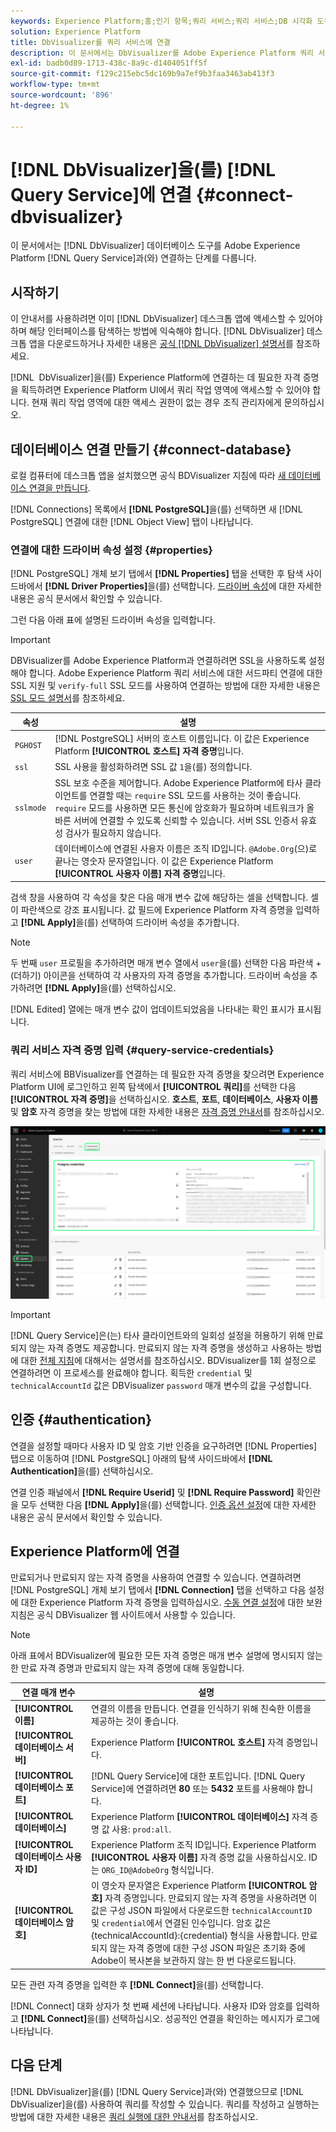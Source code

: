 ```yaml
---
keywords: Experience Platform;홈;인기 항목;쿼리 서비스;쿼리 서비스;DB 시각화 도우미;DB 시각화 도우미;DB 시각화 도우미;쿼리 서비스에 연결;
solution: Experience Platform
title: DbVisualizer를 쿼리 서비스에 연결
description: 이 문서에서는 DbVisualizer를 Adobe Experience Platform 쿼리 서비스와 연결하는 단계를 안내합니다.
exl-id: badb0d89-1713-438c-8a9c-d1404051ff5f
source-git-commit: f129c215ebc5dc169b9a7ef9b3faa3463ab413f3
workflow-type: tm+mt
source-wordcount: '896'
ht-degree: 1%

---
```


# [!DNL DbVisualizer]을(를) [!DNL Query Service]에 연결 {#connect-dbvisualizer}

이 문서에서는 [!DNL DbVisualizer] 데이터베이스 도구를 Adobe Experience Platform [!DNL Query Service]과(와) 연결하는 단계를 다룹니다.

## 시작하기

이 안내서를 사용하려면 이미 [!DNL DbVisualizer] 데스크톱 앱에 액세스할 수 있어야 하며 해당 인터페이스를 탐색하는 방법에 익숙해야 합니다. [!DNL DbVisualizer] 데스크톱 앱을 다운로드하거나 자세한 내용은 [공식 [!DNL DbVisualizer] 설명서](https://www.dbvis.com/download/)를 참조하세요.

[!DNL &#x200B; DbVisualizer]을(를) Experience Platform에 연결하는 데 필요한 자격 증명을 획득하려면 Experience Platform UI에서 쿼리 작업 영역에 액세스할 수 있어야 합니다. 현재 쿼리 작업 영역에 대한 액세스 권한이 없는 경우 조직 관리자에게 문의하십시오.

## 데이터베이스 연결 만들기 {#connect-database}

로컬 컴퓨터에 데스크톱 앱을 설치했으면 공식 BDVisualizer 지침에 따라 [새 데이터베이스 연결을 만듭니다](https://confluence.dbvis.com/display/UG130/Create+a+New+Database+Connection).

[!DNL Connections] 목록에서 **[!DNL PostgreSQL]**&#x200B;을(를) 선택하면 새 [!DNL PostgreSQL] 연결에 대한 [!DNL Object View] 탭이 나타납니다.

### 연결에 대한 드라이버 속성 설정 {#properties}

[!DNL PostgreSQL] 개체 보기 탭에서 **[!DNL Properties]** 탭을 선택한 후 탐색 사이드바에서 **[!DNL Driver Properties]**&#x200B;을(를) 선택합니다. [드라이버 속성](https://confluence.dbvis.com/display/UG130/Configuring+Connection+Properties#ConfiguringConnectionProperties-DriverProperties)에 대한 자세한 내용은 공식 문서에서 확인할 수 있습니다.

그런 다음 아래 표에 설명된 드라이버 속성을 입력합니다.

>[!IMPORTANT]
>
>DBVisualizer를 Adobe Experience Platform과 연결하려면 SSL을 사용하도록 설정해야 합니다. Adobe Experience Platform 쿼리 서비스에 대한 서드파티 연결에 대한 SSL 지원 및 `verify-full` SSL 모드를 사용하여 연결하는 방법에 대한 자세한 내용은 [SSL 모드 설명서](./ssl-modes.md)를 참조하세요.

| 속성 | 설명 |
| ------ | ------ |
| `PGHOST` | [!DNL PostgreSQL] 서버의 호스트 이름입니다. 이 값은 Experience Platform **[!UICONTROL 호스트] 자격 증명**&#x200B;입니다. |
| `ssl` | SSL 사용을 활성화하려면 SSL 값 `1`을(를) 정의합니다. |
| `sslmode` | SSL 보호 수준을 제어합니다. Adobe Experience Platform에 타사 클라이언트를 연결할 때는 `require` SSL 모드를 사용하는 것이 좋습니다. `require` 모드를 사용하면 모든 통신에 암호화가 필요하며 네트워크가 올바른 서버에 연결할 수 있도록 신뢰할 수 있습니다. 서버 SSL 인증서 유효성 검사가 필요하지 않습니다. |
| `user` | 데이터베이스에 연결된 사용자 이름은 조직 ID입니다. `@Adobe.Org`(으)로 끝나는 영숫자 문자열입니다. 이 값은 Experience Platform **[!UICONTROL 사용자 이름] 자격 증명**&#x200B;입니다. |

검색 창을 사용하여 각 속성을 찾은 다음 매개 변수 값에 해당하는 셀을 선택합니다. 셀이 파란색으로 강조 표시됩니다. 값 필드에 Experience Platform 자격 증명을 입력하고 **[!DNL Apply]**&#x200B;을(를) 선택하여 드라이버 속성을 추가합니다.

>[!NOTE]
>
>두 번째 `user` 프로필을 추가하려면 매개 변수 열에서 `user`을(를) 선택한 다음 파란색 + (더하기) 아이콘을 선택하여 각 사용자의 자격 증명을 추가합니다. 드라이버 속성을 추가하려면 **[!DNL Apply]**&#x200B;을(를) 선택하십시오.

[!DNL Edited] 열에는 매개 변수 값이 업데이트되었음을 나타내는 확인 표시가 표시됩니다.

### 쿼리 서비스 자격 증명 입력 {#query-service-credentials}

쿼리 서비스에 BBVisualizer를 연결하는 데 필요한 자격 증명을 찾으려면 Experience Platform UI에 로그인하고 왼쪽 탐색에서 **[!UICONTROL 쿼리]**&#x200B;를 선택한 다음 **[!UICONTROL 자격 증명]**&#x200B;을 선택하십시오. **호스트**, **포트**, **데이터베이스**, **사용자 이름** 및 **암호** 자격 증명을 찾는 방법에 대한 자세한 내용은 [자격 증명 안내서](../ui/credentials.md)를 참조하십시오.

![자격 증명과 만료 자격 증명이 강조 표시된 Experience Platform 쿼리 작업 영역의 자격 증명 페이지입니다.](../images/clients/dbvisualizer/query-service-credentials-page.png)

>[!IMPORTANT]
>
>[!DNL Query Service]은(는) 타사 클라이언트와의 일회성 설정을 허용하기 위해 만료되지 않는 자격 증명도 제공합니다. 만료되지 않는 자격 증명을 생성하고 사용하는 방법에 대한 [전체 지침](../ui/credentials.md#non-expiring-credentials)에 대해서는 설명서를 참조하십시오. BDVisualizer를 1회 설정으로 연결하려면 이 프로세스를 완료해야 합니다. 획득한 `credential` 및 `technicalAccountId` 값은 DBVisualizer `password` 매개 변수의 값을 구성합니다.

## 인증 {#authentication}

연결을 설정할 때마다 사용자 ID 및 암호 기반 인증을 요구하려면 [!DNL Properties] 탭으로 이동하여 [!DNL PostgreSQL] 아래의 탐색 사이드바에서 **[!DNL Authentication]**&#x200B;을(를) 선택하십시오.

연결 인증 패널에서 **[!DNL Require Userid]** 및 **[!DNL Require Password]** 확인란을 모두 선택한 다음 **[!DNL Apply]**&#x200B;을(를) 선택합니다. [인증 옵션 설정](https://confluence.dbvis.com/display/UG140/Setting+Common+Authentication+Options)에 대한 자세한 내용은 공식 문서에서 확인할 수 있습니다.

## Experience Platform에 연결

만료되거나 만료되지 않는 자격 증명을 사용하여 연결할 수 있습니다. 연결하려면 [!DNL PostgreSQL] 개체 보기 탭에서 **[!DNL Connection]** 탭을 선택하고 다음 설정에 대한 Experience Platform 자격 증명을 입력하십시오. [수동 연결 설정](https://confluence.dbvis.com/display/UG100/Setting+Up+a+Connection+Manually)에 대한 보완 지침은 공식 DBVisualizer 웹 사이트에서 사용할 수 있습니다.

>[!NOTE]
>
>아래 표에서 BDVisualizer에 필요한 모든 자격 증명은 매개 변수 설명에 명시되지 않는 한 만료 자격 증명과 만료되지 않는 자격 증명에 대해 동일합니다.

| 연결 매개 변수 | 설명 |
|---|---|
| **[!UICONTROL 이름]** | 연결의 이름을 만듭니다. 연결을 인식하기 위해 친숙한 이름을 제공하는 것이 좋습니다. |
| **[!UICONTROL 데이터베이스 서버]** | Experience Platform **[!UICONTROL 호스트]** 자격 증명입니다. |
| **[!UICONTROL 데이터베이스 포트]** | [!DNL Query Service]에 대한 포트입니다. [!DNL Query Service]에 연결하려면 **80** 또는 **5432** 포트를 사용해야 합니다. |
| **[!UICONTROL 데이터베이스]** | Experience Platform **[!UICONTROL 데이터베이스]** 자격 증명 값 사용: `prod:all`. |
| **[!UICONTROL 데이터베이스 사용자 ID]** | Experience Platform 조직 ID입니다. Experience Platform **[!UICONTROL 사용자 이름]** 자격 증명 값을 사용하십시오. ID는 `ORG_ID@AdobeOrg` 형식입니다. |
| **[!UICONTROL 데이터베이스 암호]** | 이 영숫자 문자열은 Experience Platform **[!UICONTROL 암호]** 자격 증명입니다. 만료되지 않는 자격 증명을 사용하려면 이 값은 구성 JSON 파일에서 다운로드한 `technicalAccountID` 및 `credential`에서 연결된 인수입니다. 암호 값은 {technicalAccountId}:{credential} 형식을 사용합니다. 만료되지 않는 자격 증명에 대한 구성 JSON 파일은 초기화 중에 Adobe이 복사본을 보관하지 않는 한 번 다운로드됩니다. |

모든 관련 자격 증명을 입력한 후 **[!DNL Connect]**&#x200B;을(를) 선택합니다.

[!DNL Connect] 대화 상자가 첫 번째 세션에 나타납니다. 사용자 ID와 암호를 입력하고 **[!DNL Connect]**&#x200B;을(를) 선택하십시오. 성공적인 연결을 확인하는 메시지가 로그에 나타납니다.

## 다음 단계

[!DNL DbVisualizer]을(를) [!DNL Query Service]과(와) 연결했으므로 [!DNL DbVisualizer]을(를) 사용하여 쿼리를 작성할 수 있습니다. 쿼리를 작성하고 실행하는 방법에 대한 자세한 내용은 [쿼리 실행에 대한 안내서](../best-practices/writing-queries.md)를 참조하십시오.
